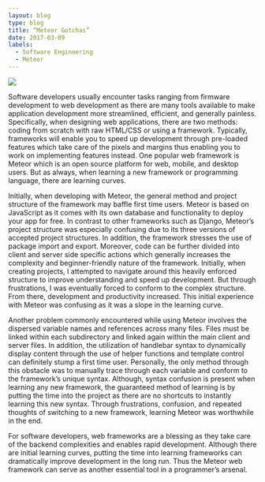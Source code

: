 ```yaml
---
layout: blog
type: blog
title: “Meteor Gotchas”
date: 2017-03-09
labels:
  - Software Engineering
  - Meteor
---
```

<img class="ui small right floated rounded image" src="../images/blog/meteor-gotchas.png">

Software developers usually encounter tasks ranging from firmware development to web development as there are many tools available to make application development more streamlined, efficient, and generally painless. Specifically, when designing web applications, there are two methods: coding from scratch with raw HTML/CSS or using a framework. Typically, frameworks will enable you to speed up development through pre-loaded features which take care of the pixels and margins thus enabling you to work on implementing features instead. One popular web framework is Meteor which is an open source platform for web, mobile, and desktop users. But as always, when learning a new framework or programming language, there are learning curves.

Initially, when developing with Meteor, the general method and project structure of the framework may baffle first time users. Meteor is based on JavaScript as it comes with its own database and functionality to deploy your app for free. In contrast to other frameworks such as Django, Meteor’s project structure was especially confusing due to its three versions of accepted project structures. In addition, the framework stresses the use of package import and export. Moreover, code can be further divided into client and server side specific actions which generally increases the complexity and beginner-friendly nature of the framework. Initially, when creating projects, I attempted to navigate around this heavily enforced structure to improve understanding and speed up development. But through frustrations, I was eventually forced to conform to the complex structure. From there, development and productivity increased. This initial experience with Meteor was confusing as it was a slope in the learning curve.

Another problem commonly encountered while using Meteor involves the dispersed variable names and references across many files. Files must be linked within each subdirectory and linked again within the main client and server files. In addition, the utilization of handlebar syntax to dynamically display content through the use of helper functions and template control can definitely stump a first time user. Personally, the only method through this obstacle was to manually trace through each variable and conform to the framework’s unique syntax. Although, syntax confusion is present when learning any new framework, the guaranteed method of learning is by putting the time into the project as there are no shortcuts to instantly learning this new syntax. Through frustrations, confusion, and repeated thoughts of switching to a new framework, learning Meteor was worthwhile in the end. 

For software developers, web frameworks are a blessing as they take care of the backend complexities and enables rapid development. Although there are initial learning curves, putting the time into learning frameworks can dramatically improve development in the long run. Thus the Meteor web framework can serve as another essential tool in a programmer’s arsenal.  

